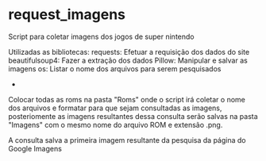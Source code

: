 # request_imagens
Script para coletar imagens dos jogos de super nintendo

Utilizadas as bibliotecas:
requests: Efetuar a requisição dos dados do site
beautifulsoup4: Fazer a extração dos dados
Pillow: Manipular e salvar as imagens
os: Listar o nome dos arquivos para serem pesquisados

*
Colocar todas as roms na pasta "Roms" onde o script irá coletar o nome dos arquivos e formatar para que sejam consultadas as imagens, posteriomente as imagens resultantes dessa consulta serão salvas na pasta "Imagens" com o mesmo nome do arquivo ROM e extensão .png.

A consulta salva a primeira imagem resultante da pesquisa da página do Google Imagens
